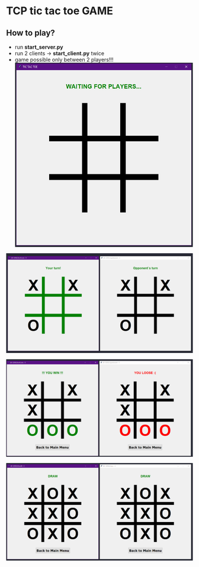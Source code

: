 # TCP tic tac toe GAME

## How to play?
* run **start_server.py**
* run 2 clients -> **start_client.py** twice
* game possible only between 2 players!!!
![waiting for players](/images/example_4.png)

![example](/images/example_1.png)

![example](/images/example_2.png)

![example](/images/example_3.png)
